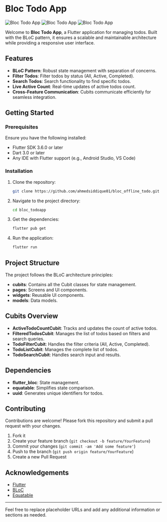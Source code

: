 # Bloc Todo App

![Bloc Todo App](https://img.shields.io/badge/version-1.0-blue.svg)
![Bloc Todo App](https://img.shields.io/badge/platform-Flutter-green.svg)
![Bloc Todo App](https://img.shields.io/badge/architecture-BLoC-brightgreen.svg)

Welcome to **Bloc Todo App**, a Flutter application for managing todos. Built with the BLoC pattern, it ensures a scalable and maintainable architecture while providing a responsive user interface.

## Features

- **BLoC Pattern**: Robust state management with separation of concerns.
- **Filter Todos**: Filter todos by status (All, Active, Completed).
- **Search Todos**: Search functionality to find specific todos.
- **Live Active Count**: Real-time updates of active todos count.
- **Cross-Feature Communication**: Cubits communicate efficiently for seamless integration.

## Getting Started

### Prerequisites

Ensure you have the following installed:

- Flutter SDK 3.6.0 or later
- Dart 3.0 or later
- Any IDE with Flutter support (e.g., Android Studio, VS Code)

### Installation

1. Clone the repository:
    ```bash
    git clone https://github.com/ahmedsiddique01/bloc_offline_todo.git
    ```
2. Navigate to the project directory:
    ```bash
    cd bloc_todoapp
    ```
3. Get the dependencies:
    ```bash
    flutter pub get
    ```
4. Run the application:
    ```bash
    flutter run
    ```

## Project Structure

The project follows the BLoC architecture principles:

- **cubits**: Contains all the Cubit classes for state management.
- **pages**: Screens and UI components.
- **widgets**: Reusable UI components.
- **models**: Data models.

## Cubits Overview

- **ActiveTodoCountCubit**: Tracks and updates the count of active todos.
- **FilteredTodosCubit**: Manages the list of todos based on filters and search queries.
- **TodoFilterCubit**: Handles the filter criteria (All, Active, Completed).
- **TodoListCubit**: Manages the complete list of todos.
- **TodoSearchCubit**: Handles search input and results.

## Dependencies

- **flutter_bloc**: State management.
- **equatable**: Simplifies state comparison.
- **uuid**: Generates unique identifiers for todos.

## Contributing

Contributions are welcome! Please fork this repository and submit a pull request with your changes.

1. Fork it
2. Create your feature branch (`git checkout -b feature/YourFeature`)
3. Commit your changes (`git commit -am 'Add some feature'`)
4. Push to the branch (`git push origin feature/YourFeature`)
5. Create a new Pull Request

## Acknowledgements

- [Flutter](https://flutter.dev/)
- [BLoC](https://bloclibrary.dev/)
- [Equatable](https://pub.dev/packages/equatable)

---

Feel free to replace placeholder URLs and add any additional information or sections as needed.


